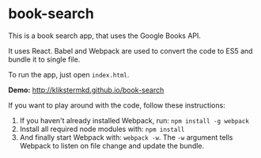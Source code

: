 # book-search

This is a book search app, that uses the Google Books API.

It uses React. Babel and Webpack are used to convert the code to ES5 and bundle it to single file.

To run the app, just open ```index.html```.

**Demo:** http://klikstermkd.github.io/book-search

If you want to play around with the code, follow these instructions:

1. If you haven't already installed Webpack, run: ```npm install -g webpack```
2. Install all required node modules with: ```npm install```
3. And finally start Webpack with: ```webpack -w```. The ```-w``` argument tells Webpack to listen on file change and update the bundle.